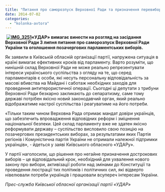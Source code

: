 ```yaml
---
title: "Питання про саморозпуск Верховної Ради та призначення перевиборів має бути вирішене вже завтра"
date: 2014-07-02
categories: 
  - "kolonka-avtora"
---
```


 **[![IMG_3251](https://mpz.brovary.org/wp-content/uploads/2014/07/IMG_3251.jpg)](https://mpz.brovary.org/wp-content/uploads/2014/07/IMG_3251.jpg)«УДАР» вимагає винести на розгляд на засідання Верховної Ради 3 липня питання про саморозпуск Верховної Ради України та оголошення позачергових парламентських виборів.**

Як заявили в Київській обласній організації партії, напружена ситуація в країні вимагає ефективних кроків від парламенту. Варто розуміти, що нинішній склад Верховної Ради не може реально репрезентувати інтереси українського суспільства з огляду на те, що серед  парламентарів є особи, які несуть персональну відповідальність за масові вбивства на Майдані і саботаж необхідних заходів для проведення антитерористичної операції. Сьогодні ці депутати з трибуни Верховної Ради безкарно закликають до сепаратизму, саме тому державі потрібен якісно новий законодавчий орган, який реально відображатиме настрої суспільства і реагуватиме на його потреби.

«Тільки таким чином Верховна Рада отримає мандат довіри українців, що забезпечить впровадження відповідних реформ і зміцнення національної безпеки. Цей склад парламенту вже не здатен якісно реформувати державу – суспільство висловило свою позицію на позачергових президентських виборах, за результатами яких Партія регіонів і Комуністична партія України не отримали належної підтримки українців», - йдеться у заяві Київського обласного «УДАРу».

У партії наголосили, що рішення про негайне призначення дострокових виборів – це відповідальний крок, необхідний для ухвалення нового закону про вибори, активізації роботи над змінами до Конституції та проведення люстрації тих політиків і політичних сил, які відверто нівелювали потреби українців і працювали всупереч інтересам України.

_Прес-служба Київської обласної організації партії «УДАР»_
